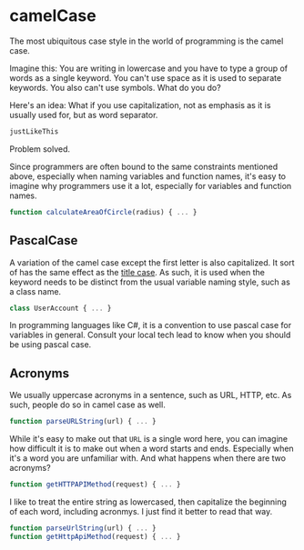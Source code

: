 # camelCase

The most ubiquitous case style in the world of programming is the
camel case.

Imagine this: You are writing in lowercase and you have to type a group
of words as a single keyword. You can't use space as it is used to
separate keywords. You also can't use symbols. What do you do?

Here's an idea: What if you use capitalization, not as emphasis as it
is usually used for, but as word separator.

```txt
justLikeThis
```

Problem solved.

Since programmers are often bound to the same constraints mentioned
above, especially when naming variables and function names, it's easy
to imagine why programmers use it a lot, especially for variables and
function names.

```js
function calculateAreaOfCircle(radius) { ... }
```

## PascalCase

A variation of the camel case except the first letter is also
capitalized. It sort of has the same effect as the
[title case](/case-styles/title-case). As such, it is used when the
keyword needs to be distinct from the usual variable naming style, such
as a class name.

```js
class UserAccount { ... }
```

In programming languages like C#, it is a convention to use pascal case
for variables in general. Consult your local tech lead to know when you
should be using pascal case.

## Acronyms

We usually uppercase acronyms in a sentence, such as URL, HTTP, etc.
As such, people do so in camel case as well.

```js
function parseURLString(url) { ... }
```

While it's easy to make out that `URL` is a single word here, you can
imagine how difficult it is to make out when a word starts and ends.
Especially when it's a word you are unfamiliar with. And what happens
when there are two acronyms?

```js
function getHTTPAPIMethod(request) { ... }
```

I like to treat the entire string as lowercased, then capitalize the
beginning of each word, including acronmys. I just find it better to
read that way.

```js
function parseUrlString(url) { ... }
function getHttpApiMethod(request) { ... }
```

